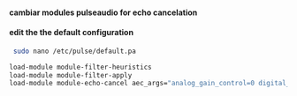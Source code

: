 #### cambiar modules pulseaudio for echo cancelation 

#### edit the the default configuration 

```bash
 sudo nano /etc/pulse/default.pa
```


```bash
load-module module-filter-heuristics
load-module module-filter-apply
load-module module-echo-cancel aec_args="analog_gain_control=0 digital_gain_control=0"
```



